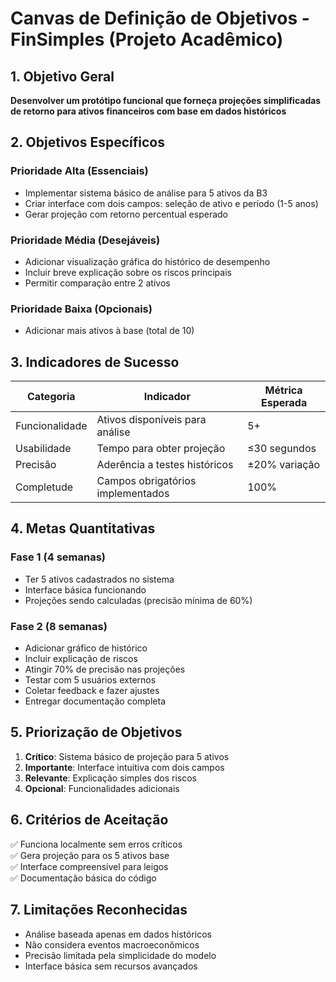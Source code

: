 # Canvas de Definição de Objetivos - FinSimples (Projeto Acadêmico)

## 1. Objetivo Geral  
**Desenvolver um protótipo funcional que forneça projeções simplificadas de retorno para ativos financeiros com base em dados históricos**

## 2. Objetivos Específicos  

### Prioridade Alta (Essenciais)  
- Implementar sistema básico de análise para 5 ativos da B3  
- Criar interface com dois campos: seleção de ativo e período (1-5 anos)  
- Gerar projeção com retorno percentual esperado  

### Prioridade Média (Desejáveis)  
- Adicionar visualização gráfica do histórico de desempenho  
- Incluir breve explicação sobre os riscos principais  
- Permitir comparação entre 2 ativos  

### Prioridade Baixa (Opcionais)  
- Adicionar mais ativos à base (total de 10)  

## 3. Indicadores de Sucesso  

| Categoria           | Indicador                          | Métrica Esperada |
|---------------------|------------------------------------|------------------|
| Funcionalidade      | Ativos disponíveis para análise    | 5+               |
| Usabilidade         | Tempo para obter projeção          | ≤30 segundos     |
| Precisão            | Aderência a testes históricos      | ±20% variação    |
| Completude          | Campos obrigatórios implementados  | 100%             |

## 4. Metas Quantitativas  

### Fase 1 (4 semanas)  
- Ter 5 ativos cadastrados no sistema  
- Interface básica funcionando  
- Projeções sendo calculadas (precisão mínima de 60%)  

### Fase 2 (8 semanas)  
- Adicionar gráfico de histórico  
- Incluir explicação de riscos  
- Atingir 70% de precisão nas projeções  
- Testar com 5 usuários externos  
- Coletar feedback e fazer ajustes  
- Entregar documentação completa  

## 5. Priorização de Objetivos  

1. **Crítico**: Sistema básico de projeção para 5 ativos  
2. **Importante**: Interface intuitiva com dois campos  
3. **Relevante**: Explicação simples dos riscos  
4. **Opcional**: Funcionalidades adicionais  

## 6. Critérios de Aceitação  

✅ Funciona localmente sem erros críticos  
✅ Gera projeção para os 5 ativos base  
✅ Interface compreensível para leigos  
✅ Documentação básica do código  

## 7. Limitações Reconhecidas  

- Análise baseada apenas em dados históricos  
- Não considera eventos macroeconômicos  
- Precisão limitada pela simplicidade do modelo  
- Interface básica sem recursos avançados  
